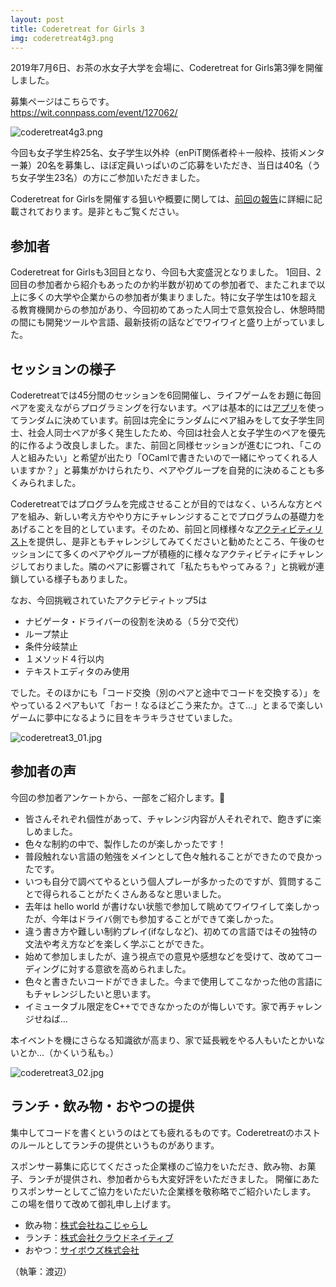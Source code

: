 ```yaml
---
layout: post
title: Coderetreat for Girls 3
img: coderetreat4g3.png
---
```


2019年7月6日、お茶の水女子大学を会場に、Coderetreat for Girls第3弾を開催しました。

募集ページはこちらです。  
<https://wit.connpass.com/event/127062/>

![coderetreat4g3.png]({{site.baseurl}}/images/coderetreat4g3.png)

今回も女子学生枠25名、女子学生以外枠（enPiT関係者枠＋一般枠、技術メンター兼）20名を募集し、ほぼ定員いっぱいのご応募をいただき、当日は40名（うち女子学生23名）の方にご参加いただきました。  

Coderetreat for Girlsを開催する狙いや概要に関しては、[前回の報告]({{site.baseurl}}/2018/06/30/Coderetreat-for-Girls-2.html)に詳細に記載されております。是非ともご覧ください。

## 参加者
Coderetreat for Girlsも3回目となり、今回も大変盛況となりました。
1回目、2回目の参加者から紹介もあったのか約半数が初めての参加者で、またこれまで以上に多くの大学や企業からの参加者が集まりました。特に女子学生は10を超える教育機関からの参加があり、今回初めてあった人同士で意気投合し、休憩時間の間にも開発ツールや言語、最新技術の話などでワイワイと盛り上がっていました。

## セッションの様子
Coderetreatでは45分間のセッションを6回開催し、ライフゲームをお題に毎回ペアを変えながらプログラミングを行ないます。ペアは基本的には[アプリ](https://cr4g.herokuapp.com/)を使ってランダムに決めています。前回は完全にランダムにペア組みをして女子学生同士、社会人同士ペアが多く発生したため、今回は社会人と女子学生のペアを優先的に作るよう改良しました。また、前回と同様セッションが進むにつれ、「この人と組みたい」と希望が出たり「OCamlで書きたいので一緒にやってくれる人いますか？」と募集がかけられたり、ペアやグループを自発的に決めることも多くみられました。

Coderetreatではプログラムを完成させることが目的ではなく、いろんな方とペアを組み、新しい考え方ややり方にチャレンジすることでプログラムの基礎力をあげることを目的としています。そのため、前回と同様様々な[アクティビティリスト](http://coderetreat.org/pages/facilitating/activity-catalog/)を提供し、是非ともチャレンジしてみてくださいと勧めたところ、午後のセッションにて多くのペアやグループが積極的に様々なアクティビティにチャレンジしておりました。隣のペアに影響されて「私たちもやってみる？」と挑戦が連鎖している様子もありました。

なお、今回挑戦されていたアクテビティトップ5は

- ナビゲータ・ドライバーの役割を決める（５分で交代）
- ループ禁止
- 条件分岐禁止
- １メソッド４行以内
- テキストエディタのみ使用

でした。そのほかにも「コード交換（別のペアと途中でコードを交換する）」をやっている２ペアもいて「おー！なるほどこう来たか。さて...」とまるで楽しいゲームに夢中になるように目をキラキラさせていました。

![coderetreat3_01.jpg]({{site.baseurl}}/images/coderetreat3_01.jpg)

## 参加者の声
今回の参加者アンケートから、一部をご紹介します。

- 皆さんそれぞれ個性があって、チャレンジ内容が人それぞれで、飽きずに楽しめました。
- 色々な制約の中で、製作したのが楽しかったです！
- 普段触れない言語の勉強をメインとして色々触れることができたので良かったです。
- いつも自分で調べてやるという個人プレーが多かったのですが、質問することで得られることがたくさんあるなと思いました。
- 去年は hello world が書けない状態で参加して眺めてワイワイして楽しかったが、今年はドライバ側でも参加することができて楽しかった。
- 違う書き方や難しい制約プレイ(ifなしなど)、初めての言語ではその独特の文法や考え方などを楽しく学ぶことができた。
- 始めて参加しましたが、違う視点での意見や感想などを受けて、改めてコーディングに対する意欲を高められました。
- 色々と書きたいコードができました。今まで使用してこなかった他の言語にもチャレンジしたいと思います。
- イミュータブル限定をC++でできなかったのが悔しいです。家で再チャレンジせねば…

本イベントを機にさらなる知識欲が高まり、家で延長戦をやる人もいたとかいないとか...（かくいう私も。）

![coderetreat3_02.jpg]({{site.baseurl}}/images/coderetreat3_02.jpg)

## ランチ・飲み物・おやつの提供
集中してコードを書くというのはとても疲れるものです。Coderetreatのホストのルールとしてランチの提供というものがあります。 

スポンサー募集に応じてくださった企業様のご協力をいただき、飲み物、お菓子、ランチが提供され、参加者からも大変好評をいただきました。
開催にあたりスポンサーとしてご協力をいただいた企業様を敬称略でご紹介いたします。  
この場を借りて改めて御礼申し上げます。 
- 飲み物：[株式会社ねこじゃらし](https://www.nekojarashi.com/)
- ランチ：[株式会社クラウドネイティブ](https://cloudnative.co.jp/)
- おやつ：[サイボウズ株式会社](https://cybozu.co.jp/)

（執筆：渡辺）

